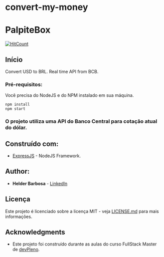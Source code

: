 # convert-my-money

# PalpiteBox

[![HitCount](https://hits.dwyl.com/helder-barbosa/helder-barbosa/convert-my-money.svg)](https://hits.dwyl.com/helder-barbosa/helder-barbosa/convert-my-money)


## Início

Convert USD to BRL. Real time API from BCB.

### Pré-requisitos:

Você precisa do NodeJS e do NPM instalado em sua máquina.

```
npm install
npm start
```
### O projeto utiliza uma API do Banco Central para cotação atual do dólar.


## Construído com:

* [ExpressJS](https://expressjs.com/pt-br/) - NodeJS Framework.

## Author:

* **Helder Barbosa** - [LinkedIn](https://www.linkedin.com/in/helder-barbosa1/)


## Licença

Este projeto é licenciado sobre a licença MIT - veja [LICENSE.md](LICENSE.md) para mais informações.

## Acknowledgments

* Este projeto foi construído durante as aulas do curso FullStack Master de [devPleno](https://devpleno.com/).
